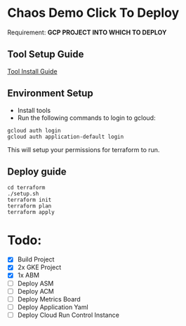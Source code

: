 # Chaos Demo Click To Deploy

Requirement: **GCP PROJECT INTO WHICH TO DEPLOY**

## Tool Setup Guide

[Tool Install Guide](tools/ReadMe.md)

## Environment Setup
* Install tools
* Run the following commands to login to gcloud:
```
gcloud auth login
gcloud auth application-default login
```

This will setup your permissions for terraform to run.

## Deploy guide
```
cd terraform
./setup.sh
terraform init
terraform plan
terraform apply
```

# Todo:
- [x] Build Project
- [x] 2x GKE Project
- [x] 1x ABM
- [ ] Deploy ASM
- [ ] Deploy ACM
- [ ] Deploy Metrics Board
- [ ] Deploy Application Yaml
- [ ] Deploy Cloud Run Control Instance
